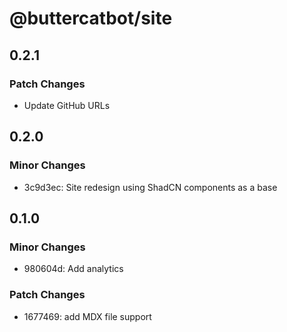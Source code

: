 # @buttercatbot/site

## 0.2.1

### Patch Changes

- Update GitHub URLs

## 0.2.0

### Minor Changes

- 3c9d3ec: Site redesign using ShadCN components as a base

## 0.1.0

### Minor Changes

- 980604d: Add analytics

### Patch Changes

- 1677469: add MDX file support
